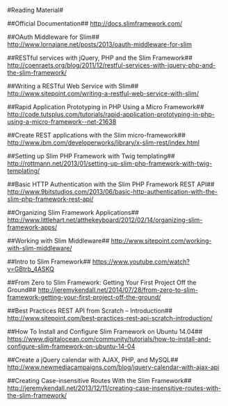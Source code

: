 #Reading Material#

##Official Documentation##
http://docs.slimframework.com/

##OAuth Middleware for Slim##
http://www.lornajane.net/posts/2013/oauth-middleware-for-slim

##RESTful services with jQuery, PHP and the Slim Framework##
http://coenraets.org/blog/2011/12/restful-services-with-jquery-php-and-the-slim-framework/

##Writing a RESTful Web Service with Slim##
http://www.sitepoint.com/writing-a-restful-web-service-with-slim/

##Rapid Application Prototyping in PHP Using a Micro Framework##
http://code.tutsplus.com/tutorials/rapid-application-prototyping-in-php-using-a-micro-framework--net-21638

##Create REST applications with the Slim micro-framework##
http://www.ibm.com/developerworks/library/x-slim-rest/index.html

##Setting up Slim PHP Framework with Twig templating##
http://rottmann.net/2013/01/setting-up-slim-php-framework-with-twig-templating/

##Basic HTTP Authentication with the Slim PHP Framework REST API##
http://www.9bitstudios.com/2013/06/basic-http-authentication-with-the-slim-php-framework-rest-api/

##Organizing Slim Framework Applications##
http://www.littlehart.net/atthekeyboard/2012/02/14/organizing-slim-framework-apps/

##Working with Slim Middleware##
http://www.sitepoint.com/working-with-slim-middleware/

##Intro to Slim Framework##
https://www.youtube.com/watch?v=GBtrb_4ASKQ

##From Zero to Slim Framework: Getting Your First Project Off the Ground##
http://jeremykendall.net/2014/07/28/from-zero-to-slim-framework-getting-your-first-project-off-the-ground/

##Best Practices REST API from Scratch – Introduction##
http://www.sitepoint.com/best-practices-rest-api-scratch-introduction/

##How To Install and Configure Slim Framework on Ubuntu 14.04##
https://www.digitalocean.com/community/tutorials/how-to-install-and-configure-slim-framework-on-ubuntu-14-04

##Create a jQuery calendar with AJAX, PHP, and MySQL##
http://www.newmediacampaigns.com/blog/jquery-calendar-with-ajax-api

##Creating Case-insensitive Routes With the Slim Framework##
http://jeremykendall.net/2013/12/11/creating-case-insensitive-routes-with-the-slim-framework/



